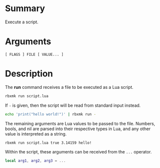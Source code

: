 # Summary
Execute a script.

# Arguments
	[ FLAGS ] FILE [ VALUE... ]

# Description
The **run** command receives a file to be executed as a Lua script.

```bash
rbxmk run script.lua
```

If `-` is given, then the script will be read from standard input instead.

```bash
echo 'print("hello world!")' | rbxmk run -
```

The remaining arguments are Lua values to be passed to the file. Numbers, bools,
and nil are parsed into their respective types in Lua, and any other value is
interpreted as a string.

```bash
rbxmk run script.lua true 3.14159 hello!
```

Within the script, these arguments can be received from the `...` operator.

```lua
local arg1, arg2, arg3 = ...
```
